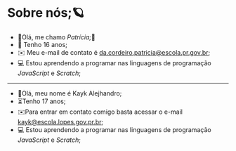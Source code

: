 #  Sobre nós;:ringed_planet:

- :sunflower:Olá, me chamo _Patrícia;_:sunflower:
- :pushpin: Tenho 16 anos;
- :envelope: Meu e-mail de contato é da.cordeiro.patricia@escola.pr.gov.br;
- :computer: Estou aprendendo a programar nas linguagens de programação *JavaScript* e *Scratch*;
-------------------------------------------------------------------------------------------------
- :bat:Olá, meu nome é Kayk Alejhandro;
- :hourglass_flowing_sand:Tenho 17 anos; 
- :envelope:Para entrar em contato comigo basta acessar o e-mail kayk@escola.lopes.gov.pr.br;
- :computer: Estou aprendendo a programar nas linguagens de programação *JavaScript* e *Scratch*;
